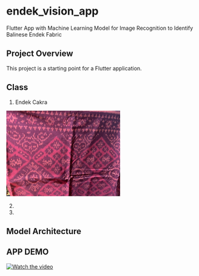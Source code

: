 # endek_vision_app

Flutter App with Machine Learning Model for Image Recognition to Identify Balinese Endek Fabric

## Project Overview

This project is a starting point for a Flutter application.

## Class

1. Endek Cakra
<img src="assets/images/endek_cakra.jpeg" alt="Description" width="300" style="margin-left= 20px;"/>

2. 
3. 
## Model Architecture
## APP DEMO

<a href="https://youtu.be/jmW2Vx81aC0">
    <img src="https://img.youtube.com/vi/jmW2Vx81aC0/maxresdefault.jpg" alt="Watch the video" width="400"/>
</a>

